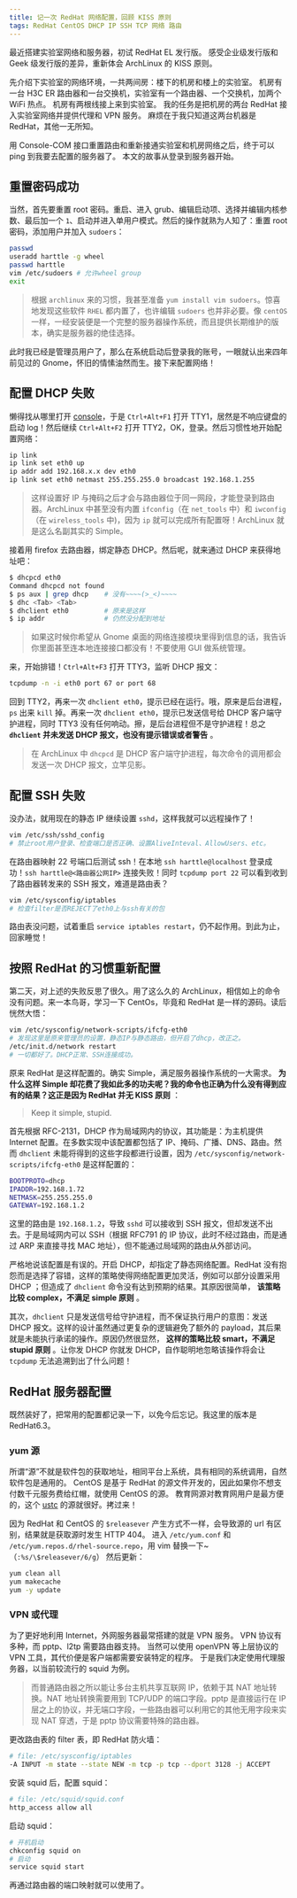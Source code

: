 ```yaml
---
title: 记一次 RedHat 网络配置，回顾 KISS 原则
tags: RedHat CentOS DHCP IP SSH TCP 网络 路由
---
```


最近搭建实验室网络和服务器，初试 RedHat EL 发行版。
感受企业级发行版和 Geek 级发行版的差异，重新体会 ArchLinux 的 KISS 原则。

先介绍下实验室的网络环境，一共两间房：楼下的机房和楼上的实验室。
机房有一台 H3C ER 路由器和一台交换机，实验室有一个路由器、一个交换机，加两个 WiFi 热点。
机房有两根线接上来到实验室。
我的任务是把机房的两台 RedHat 接入实验室网络并提供代理和 VPN 服务。
麻烦在于我只知道这两台机器是 RedHat，其他一无所知。

用 Console-COM 接口重置路由和重新接通实验室和机房网络之后，终于可以 ping 到我要去配置的服务器了。
本文的故事从登录到服务器开始。

<!--more-->

## 重置密码成功

当然，首先要重置 root 密码。重启、进入 grub、编辑启动项、选择并编辑内核参数、最后加一个 `1`、启动并进入单用户模式。然后的操作就熟为人知了：重置 root 密码，添加用户并加入 `sudoers`：

```bash
passwd
useradd harttle -g wheel
passwd harttle
vim /etc/sudoers # 允许wheel group
exit
```

> 根据 `archlinux` 来的习惯，我甚至准备 `yum install vim sudoers`。惊喜地发现这些软件 `RHEL` 都内置了，也许编辑 `sudoers` 也并非必要。像 `centOS` 一样，一经安装便是一个完整的服务器操作系统，而且提供长期维护的版本，确实是服务器的绝佳选择。

此时我已经是管理员用户了，那么在系统启动后登录我的账号，一眼就认出来四年前见过的 Gnome，怀旧的情愫油然而生。接下来配置网络！

## 配置 DHCP 失败

懒得找从哪里打开 [console](/2016/06/08/shell-config-files.html)，于是 `Ctrl+Alt+F1` 打开 TTY1，居然是不响应键盘的启动 log！然后继续 `Ctrl+Alt+F2` 打开 TTY2，OK，登录。然后习惯性地开始配置网络：

```bash
ip link
ip link set eth0 up
ip addr add 192.168.x.x dev eth0
ip link set eth0 netmast 255.255.255.0 broadcast 192.168.1.255
```

> 这样设置好 IP 与掩码之后才会与路由器位于同一网段，才能登录到路由器。ArchLinux 中甚至没有内置 `ifconfig`（在 `net_tools` 中）和 `iwconfig`（在 `wireless_tools` 中)，因为 `ip` 就可以完成所有配置呀！ArchLinux 就是这么名副其实的 Simple。

接着用 firefox 去路由器，绑定静态 DHCP。然后呢，就来通过 DHCP 来获得地址吧：

```bash
$ dhcpcd eth0
Command dhcpcd not found
$ ps aux | grep dhcp    # 没有~~~~(>_<)~~~~ 
$ dhc <Tab> <Tab>
$ dhclient eth0         # 原来是这样
$ ip addr               # 仍然没分配到地址
```

> 如果这时候你希望从 Gnome 桌面的网络连接模块里得到信息的话，我告诉你里面甚至连本地连接接口都没有！不要使用 GUI 做系统管理。

来，开始排错！`Ctrl+Alt+F3` 打开 TTY3，监听 DHCP 报文：

```bash
tcpdump -n -i eth0 port 67 or port 68
```

回到 TTY2，再来一次 `dhclient eth0`，提示已经在运行。哦，原来是后台进程，`ps` 出来 `kill` 掉。再来一次 `dhclient eth0`，提示已发送信号给 DHCP 客户端守护进程，同时 TTY3 没有任何响动。擦，是后台进程但不是守护进程！总之 **`dhclient` 并未发送 DHCP 报文，也没有提示错误或者警告** 。

> 在 ArchLinux 中 `dhcpcd` 是 DHCP 客户端守护进程，每次命令的调用都会发送一次 DHCP 报文，立竿见影。


## 配置 SSH 失败

没办法，就用现在的静态 IP 继续设置 `sshd`，这样我就可以远程操作了！

```bash
vim /etc/ssh/sshd_config
# 禁止root用户登录、检查端口是否正确、设置AliveInteval、AllowUsers、etc。
```

在路由器映射 22 号端口后测试 ssh！在本地 `ssh harttle@localhost` 登录成功！`ssh harttle@<路由器公网IP>` 连接失败！同时 `tcpdump port 22` 可以看到收到了路由器转发来的 SSH 报文，难道是路由表？

```bash
vim /etc/sysconfig/iptables
# 检查filter是否REJECT了eth0上与ssh有关的包
```

路由表没问题，试着重启 `service iptables restart`，仍不起作用。到此为止，回家睡觉！


## 按照 RedHat 的习惯重新配置

第二天，对上述的失败反思了很久。用了这么久的 ArchLinux，相信如上的命令没有问题。来一本鸟哥，学习一下 CentOs，毕竟和 RedHat 是一样的源码。读后恍然大悟：

```bash
vim /etc/sysconfig/network-scripts/ifcfg-eth0
# 发现这里是原来管理员的设置，静态IP与静态路由，但开启了dhcp，改正之。
/etc/init.d/network restart
# 一切都好了。DHCP正常、SSH连接成功。
```

原来 RedHat 是这样配置的。确实 Simple，满足服务器操作系统的一大需求。 **为什么这样 Simple 却花费了我如此多的功夫呢？我的命令也正确为什么没有得到应有的结果？这正是因为 RedHat 并无 KISS 原则** ：

> Keep it simple, stupid.

首先根据 RFC-2131，DHCP 作为局域网内的协议，其功能是：为主机提供 Internet 配置。在多数实现中该配置都包括了 IP、掩码、广播、DNS、路由。然而 `dhclient` 未能将得到的这些字段都进行设置，因为 `/etc/sysconfig/network-scripts/ifcfg-eth0` 是这样配置的：

```bash
BOOTPROTO=dhcp
IPADDR=192.168.1.72
NETMASK=255.255.255.0
GATEWAY=192.168.1.2
```

这里的路由是 `192.168.1.2`，导致 `sshd` 可以接收到 SSH 报文，但却发送不出去。于是局域网内可以 SSH（根据 RFC791 的 IP 协议，此时不经过路由，而是通过 ARP 来直接寻找 MAC 地址），但不能通过局域网的路由从外部访问。

严格地说该配置是有误的。开启 DHCP，却指定了静态网络配置。RedHat 没有抱怨而是选择了容错，这样的策略使得网络配置更加灵活，例如可以部分设置采用 DHCP ；但造成了 `dhclient` 命令没有达到预期的结果。其原因很简单， **该策略比较 complex，不满足 simple 原则** 。

其次，`dhclient` 只是发送信号给守护进程，而不保证执行用户的意图：发送 DHCP 报文。这样的设计虽然通过更复杂的逻辑避免了额外的 payload，其后果就是未能执行承诺的操作。原因仍然很显然， **这样的策略比较 smart，不满足 stupid 原则** 。让你发 DHCP 你就发 DHCP，自作聪明地忽略该操作将会让 `tcpdump` 无法追溯到出了什么问题！

## RedHat 服务器配置

既然装好了，把常用的配置都记录一下，以免今后忘记。我这里的版本是 RedHat6.3。

### yum 源

所谓“源”不就是软件包的获取地址，相同平台上系统，具有相同的系统调用，自然软件包是通用的。
CentOS 是基于 RedHat 的源文件开发的，因此如果你不想支付数千元服务费给红帽，就使用 CentOS 的源。
教育网源对教育网用户是最方便的，这个 [ustc](https://lug.ustc.edu.cn/wiki/mirrors/help/centos) 的源就很好。拷过来！

因为 RedHat 和 CentOS 的 `$releasever` 产生方式不一样，会导致源的 url 有区别，结果就是获取源时发生 HTTP 404。
进入 `/etc/yum.conf` 和 `/etc/yum.repos.d/rhel-source.repo`，用 vim 替换一下~（`:%s/\$releasever/6/g`）
然后更新：

```bash
yum clean all
yum makecache
yum -y update
```

### VPN 或代理 

为了更好地利用 Internet，外网服务器最常搭建的就是 VPN 服务。
VPN 协议有多种，而 pptp、l2tp 需要路由器支持。
当然可以使用 openVPN 等上层协议的 VPN 工具，其代价便是客户端都需要安装特定的程序。
于是我们决定使用代理服务器，以当前较流行的 squid 为例。

> 而普通路由器之所以能让多台主机共享互联网 IP，依赖于其 NAT 地址转换。NAT 地址转换需要用到 TCP/UDP 的端口字段。pptp 是直接运行在 IP 层之上的协议，并无端口字段，一些路由器可以利用它的其他无用字段来实现 NAT 穿透，于是 pptp 协议需要特殊的路由器。

更改路由表的 filter 表，即 RedHat 防火墙：

```bash
# file: /etc/sysconfig/iptables
-A INPUT -m state --state NEW -m tcp -p tcp --dport 3128 -j ACCEPT
```

安装 squid 后，配置 squid：

```bash
# file: /etc/squid/squid.conf
http_access allow all
```

启动 squid：

```bash
# 开机启动
chkconfig squid on
# 启动
service squid start
```

再通过路由器的端口映射就可以使用了。

